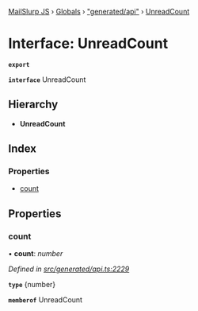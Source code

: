 [MailSlurp JS](../README.md) › [Globals](../globals.md) › ["generated/api"](../modules/_generated_api_.md) › [UnreadCount](_generated_api_.unreadcount.md)

# Interface: UnreadCount

**`export`** 

**`interface`** UnreadCount

## Hierarchy

* **UnreadCount**

## Index

### Properties

* [count](_generated_api_.unreadcount.md#count)

## Properties

###  count

• **count**: *number*

*Defined in [src/generated/api.ts:2229](https://github.com/mailslurp/mailslurp-client-ts-js/blob/7141c32/src/generated/api.ts#L2229)*

**`type`** {number}

**`memberof`** UnreadCount

